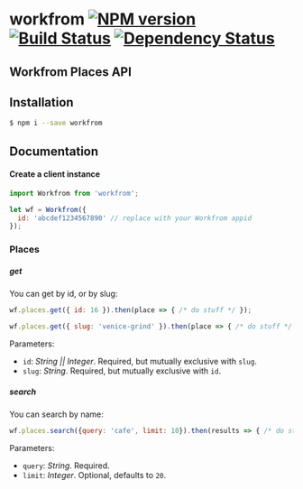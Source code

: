 # workfrom [![NPM version][npm-image]][npm-url] [![Build Status][travis-image]][travis-url] [![Dependency Status][daviddm-image]][daviddm-url]


## Workfrom Places API

## Installation

```sh
$ npm i --save workfrom
```

## Documentation

#### Create a client instance

```js
import Workfrom from 'workfrom';

let wf = Workfrom({
  id: 'abcdef1234567890' // replace with your Workfrom appid
});
```

### Places

##### get

You can get by id, or by slug:

```js
wf.places.get({ id: 16 }).then(place => { /* do stuff */ });

wf.places.get({ slug: 'venice-grind' }).then(place => { /* do stuff */ });
```

Parameters:
- `id`: _String || Integer_. Required, but mutually exclusive with `slug`.
- `slug`: _String_. Required, but mutually exclusive with `id`.

##### search

You can search by name:

```js
wf.places.search({query: 'cafe', limit: 10}).then(results => { /* do stuff */ });
```

Parameters:
- `query`: _String_. Required.
- `limit`: _Integer_. Optional, defaults to `20`. 





[npm-image]: https://badge.fury.io/js/workfrom.svg
[npm-url]: https://npmjs.org/package/workfrom
[travis-image]: https://travis-ci.org/kyleshockey/workfrom.svg?branch=master
[travis-url]: https://travis-ci.org/kyleshockey/workfrom
[daviddm-image]: https://david-dm.org/kyleshockey/workfrom.svg?theme=shields.io
[daviddm-url]: https://david-dm.org/kyleshockey/workfrom

